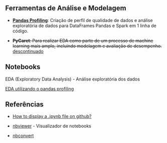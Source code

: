 ## Ferramentas de Análise e Modelagem

- **[Pandas Profiling](https://github.com/ydataai/ydata-profiling)**: Criação de perfil de qualidade de dados e análise exploratória de dados para DataFrames Pandas e Spark em 1 linha de código.

- ~~**PyCaret**: Para realizar EDA como parte de um processo de machine learning mais amplo, incluindo modelagem e avaliação de desempenho.~~ [descontinuado](https://github.com/pycaret/pycaret/discussions/3844)

## Notebooks

EDA (Exploratory Data Analysis) - Análise exploratória dos dados

[EDA utilizando o pandas profiling](https://nbviewer.org/github/JJDSNT/people-analytics/blob/main/notebooks/EDA.ipynb)

## Referências

- [How to display a .ipynb file on github?](https://stackoverflow.com/questions/62878732/how-to-display-a-ipynb-file-on-github)

- [nbviewer](https://nbviewer.org/) - Visualizador de notebooks

- [nbconvert](https://github.com/jupyter/nbconvert)